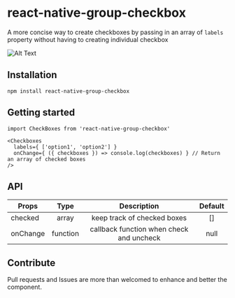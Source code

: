 # react-native-group-checkbox
A more concise way to create checkboxes by passing in an array of ```labels``` property without having to creating individual checkbox

![Alt Text](https://i.imgur.com/SQlTP54.gif)

## Installation
```npm install react-native-group-checkbox```

## Getting started
```
import CheckBoxes from 'react-native-group-checkbox'

<Checkboxes
  labels={ ['option1', 'option2'] }
  onChange={ ({ checkboxes }) => console.log(checkboxes) } // Return an array of checked boxes
/>
```

## API
| Props    | Type   | Description    | Default    |
| -------- |:------:|:--------------:|:----------:|
| checked  | array  | keep track of checked boxes  | []         |
| onChange | function | callback function when check and uncheck | null |


## Contribute
Pull requests and Issues are more than welcomed to enhance and better the component.
